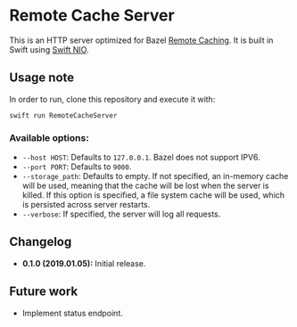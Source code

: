 # Remote Cache Server

This is an HTTP server optimized for Bazel
[Remote Caching](https://docs.bazel.build/versions/master/remote-caching.html).
It is built in Swift using [Swift NIO](https://github.com/apple/swift-nio).

## Usage note

In order to run, clone this repository and execute it with:
```
swift run RemoteCacheServer
```

### Available options:
* `--host HOST`: Defaults to `127.0.0.1`. Bazel does not support IPV6.
* `--port PORT`: Defaults to `9000`.
* `--storage_path`: Defaults to empty. If not specified, an in-memory cache will be used,
  meaning that the cache will be lost when the server is killed. If this option is specified,
  a file system cache will be used, which is persisted across server restarts.
* `--verbose`: If specified, the server will log all requests.

## Changelog

* **0.1.0 (2019.01.05):** Initial release.

## Future work

* Implement status endpoint.
